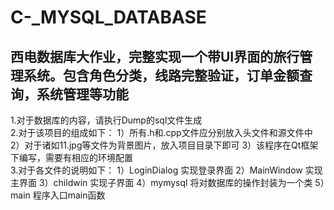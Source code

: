# C-_MYSQL_DATABASE
西电数据库大作业，完整实现一个带UI界面的旅行管理系统。包含角色分类，线路完整验证，订单金额查询，系统管理等功能
------------------------------
1.对于数据库的内容，请执行Dump的sql文件生成  
2.对于该项目的组成如下：
    1）所有.h和.cpp文件应分别放入头文件和源文件中  
    2）对于诸如11.jpg等文件为背景图片，放入项目目录下即可
    3）该程序在Qt框架下编写，需要有相应的环境配置  
3.对于各文件的说明如下：
    1）LoginDialog 实现登录界面
    2）MainWindow 实现主界面
    3）childwin 实现子界面
    4）mymysql 将对数据库的操作封装为一个类
    5）main 程序入口main函数
